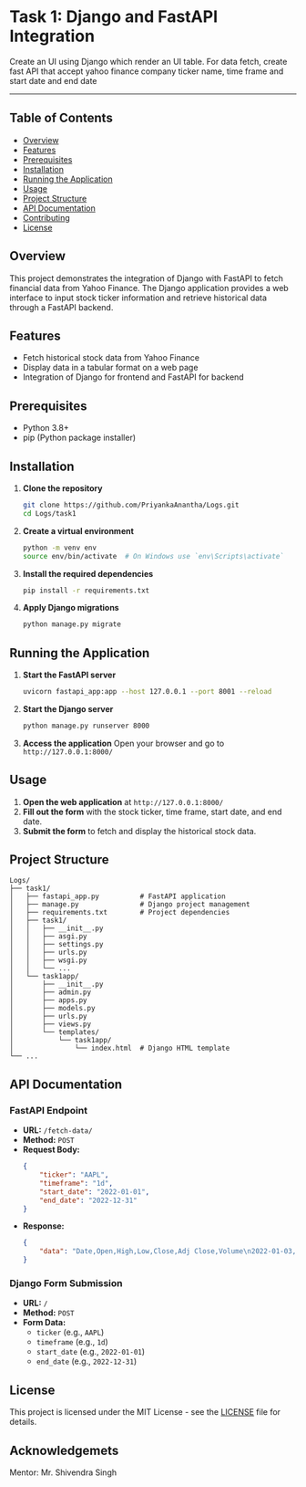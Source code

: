 # Task 1: Django and FastAPI Integration
Create an UI using Django which render an UI table. 
For data fetch, create fast API that accept yahoo finance company ticker name, time frame and start date and end date

---
## Table of Contents
- [Overview](#overview)
- [Features](#features)
- [Prerequisites](#prerequisites)
- [Installation](#installation)
- [Running the Application](#running-the-application)
- [Usage](#usage)
- [Project Structure](#project-structure)
- [API Documentation](#api-documentation)
- [Contributing](#contributing)
- [License](#license)

## Overview
This project demonstrates the integration of Django with FastAPI to fetch financial data from Yahoo Finance. The Django application provides a web interface to input stock ticker information and retrieve historical data through a FastAPI backend.

## Features
- Fetch historical stock data from Yahoo Finance
- Display data in a tabular format on a web page
- Integration of Django for frontend and FastAPI for backend

## Prerequisites
- Python 3.8+
- pip (Python package installer)

## Installation

1. **Clone the repository**
    ```bash
    git clone https://github.com/PriyankaAnantha/Logs.git
    cd Logs/task1
    ```

2. **Create a virtual environment**
    ```bash
    python -m venv env
    source env/bin/activate  # On Windows use `env\Scripts\activate`
    ```

3. **Install the required dependencies**
    ```bash
    pip install -r requirements.txt
    ```

4. **Apply Django migrations**
    ```bash
    python manage.py migrate
    ```

## Running the Application

1. **Start the FastAPI server**
    ```bash
    uvicorn fastapi_app:app --host 127.0.0.1 --port 8001 --reload
    ```

2. **Start the Django server**
    ```bash
    python manage.py runserver 8000
    ```

3. **Access the application**
    Open your browser and go to `http://127.0.0.1:8000/`

## Usage

1. **Open the web application** at `http://127.0.0.1:8000/`
2. **Fill out the form** with the stock ticker, time frame, start date, and end date.
3. **Submit the form** to fetch and display the historical stock data.

## Project Structure
```
Logs/
├── task1/
│   ├── fastapi_app.py          # FastAPI application
│   ├── manage.py               # Django project management
│   ├── requirements.txt        # Project dependencies
│   ├── task1/
│   │   ├── __init__.py
│   │   ├── asgi.py
│   │   ├── settings.py
│   │   ├── urls.py
│   │   ├── wsgi.py
│   │   └── ...
│   └── task1app/
│       ├── __init__.py
│       ├── admin.py
│       ├── apps.py
│       ├── models.py
│       ├── urls.py
│       ├── views.py
│       └── templates/
│           └── task1app/
│               └── index.html  # Django HTML template
└── ...
```


## API Documentation

### FastAPI Endpoint
- **URL:** `/fetch-data/`
- **Method:** `POST`
- **Request Body:**
    ```json
    {
        "ticker": "AAPL",
        "timeframe": "1d",
        "start_date": "2022-01-01",
        "end_date": "2022-12-31"
    }
    ```
- **Response:**
    ```json
    {
        "data": "Date,Open,High,Low,Close,Adj Close,Volume\n2022-01-03,182.630005,182.940002,177.710007,182.009995,181.078888,104487900\n..."
    }
    ```

### Django Form Submission
- **URL:** `/`
- **Method:** `POST`
- **Form Data:**
    - `ticker` (e.g., `AAPL`)
    - `timeframe` (e.g., `1d`)
    - `start_date` (e.g., `2022-01-01`)
    - `end_date` (e.g., `2022-12-31`)

## License
This project is licensed under the MIT License - see the [LICENSE](LICENSE) file for details.

## Acknowledgemets
Mentor: Mr. Shivendra Singh 

